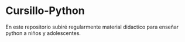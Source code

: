 # Cursillo-Python
En este repositorio subiré regularmente material didactico para enseñar python a niños y adolescentes.
